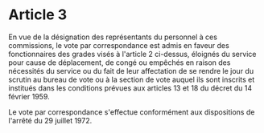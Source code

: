 # Article 3

En vue de la désignation des représentants du personnel à ces commissions, le vote par correspondance est admis en faveur des fonctionnaires des grades visés à l'article 2 ci-dessus, éloignés du service pour cause de déplacement, de congé ou empêchés en raison des nécessités du service ou du fait de leur affectation de se rendre le jour du scrutin au bureau de vote ou à la section de vote auquel ils sont inscrits et institués dans les conditions prévues aux articles 13 et 18 du décret du 14 février 1959.

Le vote par correspondance s'effectue conformément aux dispositions de l'arrêté du 29 juillet 1972.
